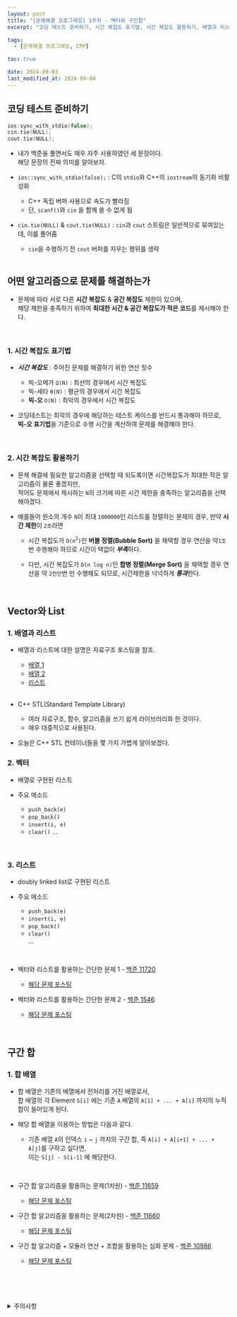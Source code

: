 ```yaml
---
layout: post
title: "[문제해결 프로그래밍] 1주차 - 벡터와 구간합"
excerpt: "코딩 테스트 준비하기, 시간 복잡도 표기법, 시간 복잡도 활용하기, 배열과 리스트, C++ STL, 벡터, 리스트, 구간 합 알고리즘"

tags:
  - [문제해결 프로그래밍, CPP]

toc: true

date: 2024-09-03
last_modified_at: 2024-09-04
---
```

## 코딩 테스트 준비하기

```c++
ios:sync_with_stdio(false);
cin.tie(NULL);
cout.tie(NULL);
```

- 내가 백준을 풀면서도 매우 자주 사용하였던 세 문장이다.  
해당 문장의 진짜 의미를 알아보자.  

- `ios::sync_with_stdio(false);` : C의 `stdio`와 C++의 `iostream`의 동기화 비활성화  

  - C++ 독립 버퍼 사용으로 속도가 빨라짐
  - 단, `scanf()`와 `cin` 을 함께 쓸 수 없게 됨

- `cin.tie(NULL)` & `cout.tie(NULL)` : `cin`과 `cout` 스트림은 일반적으로 묶여있는데, 이를 풀어줌

  - `cin`을 수행하기 전 `cout` 버퍼를 지우는 행위를 생략  

  <br>

## 어떤 알고리즘으로 문제를 해결하는가
- 문제에 따라 서로 다른 **시간 복잡도** & **공간 복잡도** 제한이 있으며,  
해당 제한을 충족하기 위하여 **최대한 시간 & 공간 복잡도가 적은 코드**를 제시해야 한다.  

<br>

### 1. 시간 복잡도 표기법
- ***시간 복잡도*** : 주어진 문제를 해결하기 위한 연산 힛수

  - 빅-오메가 `Ω(N)` : 최선의 경우에서 시간 복잡도
  - 빅-세타 `θ(N)` : 평균의 경우에서 시간 복잡도
  - **빅-오** `O(N)` : 최악의 경우에서 시간 복잡도  

- 코딩테스트는 최악의 경우에 해당하는 테스트 케이스를 반드시 통과해야 하므로,  
**빅-오 표기법**을 기준으로 수행 시간을 계산하여 문제를 해결해야 한다.  

<br>

### 2. 시간 복잡도 활용하기
- 문제 해결에 필요한 알고리즘을 선택할 때 되도록이면 시간복잡도가 최대한 작은 알고리즘이 물론 좋겠지만,  
적어도 문제에서 제시하는 `N`의 크기에 따른 시간 제한을 충족하는 알고리즘을 선택해야겠다.  

- 예를들어 원소의 개수 `N`이 최대 `1000000`인 리스트를 정렬하는 문제의 경우, 만약 **시간 제한**이 `2초`라면  

  - 시간 복잡도가 `O(n`<sup>`2`</sup>`)`인 **버블 정렬(Bubble Sort)** 을 채택할 경우 연산을 약`1조`번 수행해아 하므로 시간이 택없이 ***부족***하다.  

  - 다만, 시간 복잡도가 `O(n log n)`인 **합병 정렬(Merge Sort)** 을 채택할 경우 연산을 약 `2천만`번 만 수행해도 되므로, 시간제한을 넉넉하게 ***통과***한다.  

<br>

## Vector와 List
### 1. 배열과 리스트
- 배열과 리스트에 대한 설명은 자료구조 포스팅을 참조.

  - [배열 1][def]
  - [배열 2][def2]
  - [리스트][def3]  

  <br>

- C++ STL(Standard Template Library)
  - 여러 자료구조, 함수, 알고리즘을 쓰기 쉽게 라이브러리화 한 것이다.  
  - 매우 대중적으로 사용된다.  

- 오늘은 C++ STL 컨테이너들을 몇 가지 가볍게 알아보겠다.

### 2. 벡터
- 배열로 구현된 리스트

- 주요 메소드
  - `push_back(e)`
  - `pop_back()`
  - `insert(i, e)`
  - `clear()`
  ...  

<br>

### 3. 리스트
- doubly linked list로 구현된 리스트

- 주요 메소드
  - `push_back(e)`
  - `insert(i, e)`
  - `pop_back()`
  - `clear()`  
  ...

<br>

- 벡터와 리스트를 활용하는 간단한 문제 1 - [백준 11720][def4]
  - [해당 문제 포스팅][def9]

- 벡터와 리스트를 활용하는 간단한 문제 2 - [백준 1546][def5]  
  - [해당 문제 포스팅][def10]

<br>

## 구간 합
### 1. 합 배열
- 합 배열은 기존의 배열에서 전처리를 거진 배열로서,  
합 배열의 각 Element `S[i]` 에는 기존 `A` 배열의 `A[1] + ... + A[i]` 까지의 누적합이 들어있게 된다.  

- 해당 합 배열을 이용하는 방법은 다음과 같다.  

  - 기존 배열 `A`의 인덱스 `i` ~ `j` 까지의 구간 합, 즉 `A[i] + A[i+1] + ... + A[j]`를 구하고 싶다면,  
  이는 `S[j] - S[i-1]` 에 해당한다.  

<br>

- 구간 합 알고리즘을 활용하는 문제(1차원) - [백준 11659][def6]  
  - [해당 문제 포스팅][def11]

- 구간 합 알고리즘을 활용하는 문제(2차원) - [백준 11660][def7]  
  - [해당 문제 포스팅][def12]

- 구간 합 알고리즘 + 모듈러 연산 + 조합을 활용하는 심화 문제 - [백준 10986][def8]  
  - [해당 문제 포스팅][def13]

<br>
<br>
<br>
<br>
<details>
<summary>주의사항</summary>
<div markdown="1">

이 포스팅은 강원대학교 이다영 교수님의 문제해결 프로그래밍 수업을 들으며 내용을 정리 한 것입니다.  
수업 내용에 대한 저작권은 교수님께 있으니,  
다른 곳으로의 무분별한 내용 복사를 자제해 주세요.

</div>
</details>

[def]: https://orbit3230.github.io/2024/03/14/DS_week2_2/
[def2]: https://orbit3230.github.io/2024/03/18/DS_week3/
[def3]: https://orbit3230.github.io/2024/03/25/DS_week4/
[def4]: https://www.acmicpc.net/problem/11720
[def5]: https://www.acmicpc.net/problem/1546
[def6]: https://www.acmicpc.net/problem/11659
[def7]: https://www.acmicpc.net/problem/11660
[def8]: https://www.acmicpc.net/problem/10986
[def9]: https://orbit3230.github.io/2024/02/24/Daily_Backjoon/
[def10]: https://orbit3230.github.io/2024/02/23/Daily_Backjoona
[def11]: https://orbit3230.github.io/2024/05/24/Daily_Backjoon/
[def12]: https://orbit3230.github.io/2024/07/11/Daily_Backjoon/
[def13]: https://orbit3230.github.io/2024/09/04/Daily_Backjoon/